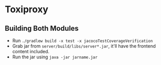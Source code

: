 # Toxiproxy

## Building Both Modules
* Run `./gradlew build -x test -x jacocoTestCoverageVerification`
* Grab jar from `server/build/libs/server*.jar`, it'll have the frontend content included. 
* Run the jar using `java -jar jarname.jar` 
